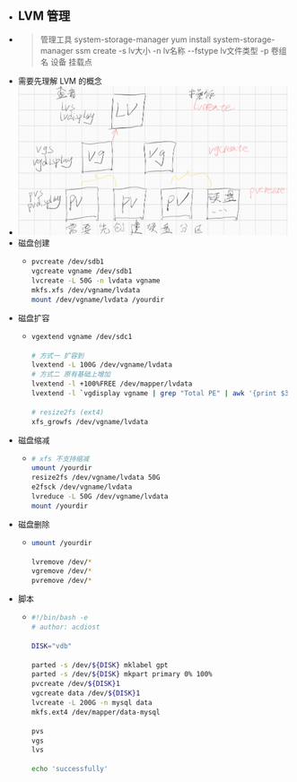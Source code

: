 - ## LVM 管理
- > 管理工具 system-storage-manager
  yum install system-storage-manager
  ssm create -s lv大小 -n lv名称 --fstype lv文件类型 -p 卷组名 设备 挂载点
- 需要先理解 LVM 的概念
- ![lvm_disk.png](../assets/lvm_disk_1641973673260_0.png)
- 磁盘创建
	- ```bash
	  pvcreate /dev/sdb1
	  vgcreate vgname /dev/sdb1
	  lvcreate -L 50G -n lvdata vgname
	  mkfs.xfs /dev/vgname/lvdata
	  mount /dev/vgname/lvdata /yourdir
	  ```
- 磁盘扩容
	- ```bash
	  vgextend vgname /dev/sdc1
	  
	  # 方式一 扩容到
	  lvextend -L 100G /dev/vgname/lvdata
	  # 方式二 原有基础上增加
	  lvextend -l +100%FREE /dev/mapper/lvdata
	  lvextend -l `vgdisplay vgname | grep "Total PE" | awk '{print $3}'` /dev/mapper/lvdata
	  
	  # resize2fs (ext4)
	  xfs_growfs /dev/vgname/lvdata
	  ```
- 磁盘缩减
	- ```bash
	  # xfs 不支持缩减
	  umount /yourdir
	  resize2fs /dev/vgname/lvdata 50G
	  e2fsck /dev/vgname/lvdata
	  lvreduce -L 50G /dev/vgname/lvdata
	  mount /yourdir
	  ```
- 磁盘删除
	- ```bash
	  umount /yourdir
	  
	  lvremove /dev/*
	  vgremove /dev/*
	  pvremove /dev/*
	  ```
- 脚本
	- ```bash
	  #!/bin/bash -e
	  # author: acdiost
	  
	  DISK="vdb"
	  
	  parted -s /dev/${DISK} mklabel gpt
	  parted -s /dev/${DISK} mkpart primary 0% 100%
	  pvcreate /dev/${DISK}1
	  vgcreate data /dev/${DISK}1
	  lvcreate -L 200G -n mysql data
	  mkfs.ext4 /dev/mapper/data-mysql
	  
	  pvs
	  vgs
	  lvs
	  
	  echo 'successfully'
	  
	  ```
